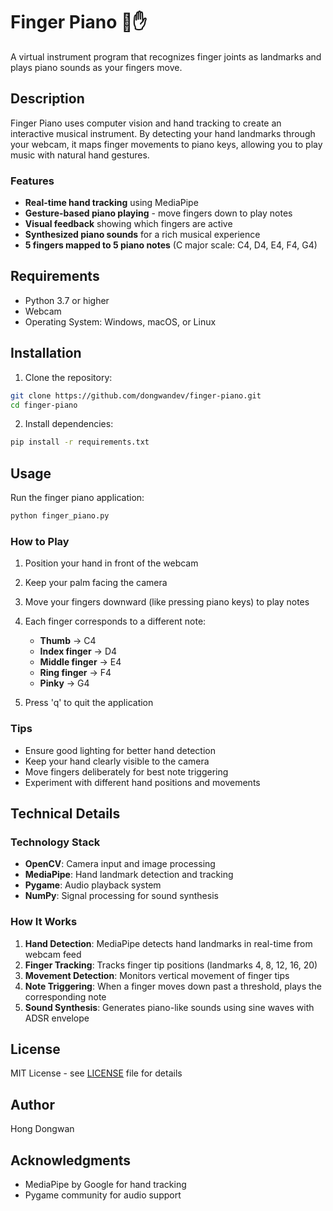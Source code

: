 # Finger Piano 🎹✋

A virtual instrument program that recognizes finger joints as landmarks and plays piano sounds as your fingers move.

## Description

Finger Piano uses computer vision and hand tracking to create an interactive musical instrument. By detecting your hand landmarks through your webcam, it maps finger movements to piano keys, allowing you to play music with natural hand gestures.

### Features

- **Real-time hand tracking** using MediaPipe
- **Gesture-based piano playing** - move fingers down to play notes
- **Visual feedback** showing which fingers are active
- **Synthesized piano sounds** for a rich musical experience
- **5 fingers mapped to 5 piano notes** (C major scale: C4, D4, E4, F4, G4)

## Requirements

- Python 3.7 or higher
- Webcam
- Operating System: Windows, macOS, or Linux

## Installation

1. Clone the repository:
```bash
git clone https://github.com/dongwandev/finger-piano.git
cd finger-piano
```

2. Install dependencies:
```bash
pip install -r requirements.txt
```

## Usage

Run the finger piano application:
```bash
python finger_piano.py
```

### How to Play

1. Position your hand in front of the webcam
2. Keep your palm facing the camera
3. Move your fingers downward (like pressing piano keys) to play notes
4. Each finger corresponds to a different note:
   - **Thumb** → C4
   - **Index finger** → D4
   - **Middle finger** → E4
   - **Ring finger** → F4
   - **Pinky** → G4

5. Press 'q' to quit the application

### Tips

- Ensure good lighting for better hand detection
- Keep your hand clearly visible to the camera
- Move fingers deliberately for best note triggering
- Experiment with different hand positions and movements

## Technical Details

### Technology Stack

- **OpenCV**: Camera input and image processing
- **MediaPipe**: Hand landmark detection and tracking
- **Pygame**: Audio playback system
- **NumPy**: Signal processing for sound synthesis

### How It Works

1. **Hand Detection**: MediaPipe detects hand landmarks in real-time from webcam feed
2. **Finger Tracking**: Tracks finger tip positions (landmarks 4, 8, 12, 16, 20)
3. **Movement Detection**: Monitors vertical movement of finger tips
4. **Note Triggering**: When a finger moves down past a threshold, plays the corresponding note
5. **Sound Synthesis**: Generates piano-like sounds using sine waves with ADSR envelope

## License

MIT License - see [LICENSE](LICENSE) file for details

## Author

Hong Dongwan

## Acknowledgments

- MediaPipe by Google for hand tracking
- Pygame community for audio support